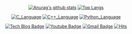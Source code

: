 <div align=center>

[![Anurag's github stats](https://github-readme-stats.vercel.app/api?username=jungeu1509&show_icons=true&theme=material-palenight)](https://github.com/anuraghazra/github-readme-stats)
[![Top Langs](https://github-readme-stats.vercel.app/api/top-langs/?username=jungeu1509&layout=compact&theme=material-palenight)](https://github.com/anuraghazra/github-readme-stats)

[![C_Language](https://img.shields.io/badge/-C-yellow)](https://img.shields.io/badge/<LABEL>-C-yellow)
[![C++_Language](https://img.shields.io/badge/-C++-green)](https://img.shields.io/badge/<LABEL>-C++-green)
[![Python_Language](https://img.shields.io/badge/-Python-blue)](https://img.shields.io/badge/<LABEL>-Python-blue)

[![Tech Blog Badge](http://img.shields.io/badge/-Tech%20blog-black?style=flat-square&logo=github&link=https://jungeu1509.github.io/)](https://jungeu1509.github.io/) 
[![Youtube Badge](https://img.shields.io/badge/Youtube-ff0000?style=flat-square&logo=youtube&link=https://www.youtube.com/channel/UCnhz0sEm4IDe2zdkDv-V4yQ)](https://www.youtube.com/channel/UCnhz0sEm4IDe2zdkDv-V4yQ) 
[![Gmail Badge](https://img.shields.io/badge/Gmail-d14836?style=flat-square&logo=Gmail&logoColor=white&link=mailto:jungeu1509@gmail.com)](mailto:jungeu1509@gmail.com)
[![Hits](https://hits.seeyoufarm.com/api/count/incr/badge.svg?url=https%3A%2F%2Fgithub.com%2Fjungeu1509&count_bg=%237E99E7&title_bg=%23555555&icon=&icon_color=%23E7E7E7&title=hits&edge_flat=false)](https://hits.seeyoufarm.com)

</div>
  
  
<!--
**jungeu1509/jungeu1509** is a ✨ _special_ ✨ repository because its `README.md` (this file) appears on your GitHub profile.

Here are some ideas to get you started:

- 🔭 I’m currently working on ...
- 🌱 I’m currently learning ...
- 👯 I’m looking to collaborate on ...
- 🤔 I’m looking for help with ...
- 💬 Ask me about ...
- 📫 How to reach me: ...
- 😄 Pronouns: ...
- ⚡ Fun fact: ...
-->
